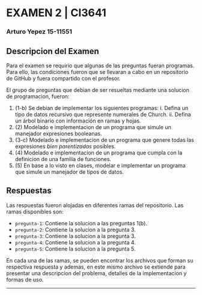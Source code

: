 
# EXAMEN 2 | CI3641
### Arturo Yepez 15-11551

## Descripcion del Examen

Para el examen se requirio que algunas de las preguntas fueran programas. Para ello, las condiciones fueron que se llevaran a cabo en un repositorio de GitHub y fuera compartido con el profesor.

El grupo de preguntas que debian de ser resueltas mediante una solucion de programacion, fueron:

1. (1-b) Se debian de implementar los siguientes programas:
  i. Defina un tipo de datos recursivo que represente numerales de Church.
  ii. Defina un árbol binario con información en ramas y hojas.
1. (2) Modelado e implementacion de un programa que simule un manejador expresiones booleanas.
1. (3-c) Modelado e implementacion de un programa que genere todas las expresiones *bien parentizadas* posibles.
1. (4) Modelado e implementacion de un programa que cumpla con la definicion de una familia de funciones.
1. (5) En base a lo visto en clases, modelar e implementar un programa que simule un
manejador de tipos de datos.

## Respuestas

Las respuestas fueron alojadas en diferentes ramas del repositorio. Las ramas disponibles son:

- `pregunta-1`: Contiene la solucion a las preguntas 1(b).
- `pregunta-2`: Contiene la solucion a la pregunta 3.
- `pregunta-3`: Contiene la solucion a la pregunta 3.
- `pregunta-4`: Contiene la solucion a la pregunta 4.
- `pregunta-5`: Contiene la solucion a la pregunta 5.

En cada una de las ramas, se pueden encontrar los archivos que forman su respectiva respuesta y ademas, en este mismo archivo se extiende para presentar una descripcion del problema, detalles de la implementacion y formas de uso.

---